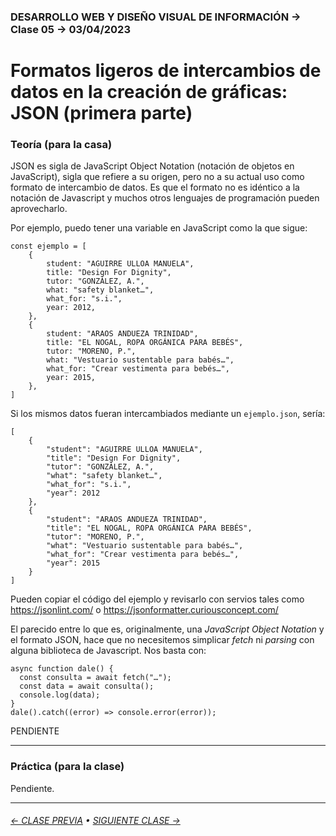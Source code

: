 ### DESARROLLO WEB Y DISEÑO VISUAL DE INFORMACIÓN → Clase 05 → 03/04/2023

# Formatos ligeros de intercambios de datos en la creación de gráficas: JSON (primera parte)

### Teoría (para la casa)

JSON es sigla de JavaScript Object Notation (notación de objetos en JavaScript), sigla que refiere a su origen, pero no a su actual uso como formato de intercambio de datos. Es que el formato no es idéntico a la notación de Javascript y muchos otros lenguajes de programación pueden aprovecharlo.

Por ejemplo, puedo tener una variable en JavaScript como la que sigue:

```
const ejemplo = [
    {
        student: "AGUIRRE ULLOA MANUELA",
        title: "Design For Dignity",
        tutor: "GONZÁLEZ, A.",
        what: "safety blanket…",
        what_for: "s.i.",
        year: 2012,
    },
    {
        student: "ARAOS ANDUEZA TRINIDAD",
        title: "EL NOGAL, ROPA ORGÁNICA PARA BEBÉS",
        tutor: "MORENO, P.",
        what: "Vestuario sustentable para babés…",
        what_for: "Crear vestimenta para bebés…",
        year: 2015,
    },
]
```

Si los mismos datos fueran intercambiados mediante un `ejemplo.json`, sería:

```
[
	{
		"student": "AGUIRRE ULLOA MANUELA",
		"title": "Design For Dignity",
		"tutor": "GONZÁLEZ, A.",
		"what": "safety blanket…",
		"what_for": "s.i.",
		"year": 2012
	},
	{
		"student": "ARAOS ANDUEZA TRINIDAD",
		"title": "EL NOGAL, ROPA ORGÁNICA PARA BEBÉS",
		"tutor": "MORENO, P.",
		"what": "Vestuario sustentable para babés…",
		"what_for": "Crear vestimenta para bebés…",
		"year": 2015
	}
]
```

Pueden copiar el código del ejemplo y revisarlo con servios tales como https://jsonlint.com/ o https://jsonformatter.curiousconcept.com/

El parecido entre lo que es, originalmente, una *JavaScript Object Notation* y el formato JSON, hace que no necesitemos simplicar *fetch* ni *parsing* con alguna biblioteca de Javascript. Nos basta con: 

```
async function dale() {
  const consulta = await fetch("…");
  const data = await consulta();
  console.log(data);
}
dale().catch((error) => console.error(error));
```
PENDIENTE



- - - - - - - - - - - - - - 

### Práctica (para la clase)

Pendiente.

- - - - - - - 

###### [← CLASE PREVIA](https://github.com/profesorfaco/dno097-2024/tree/main/clase-04) • [SIGUIENTE CLASE →](https://github.com/profesorfaco/dno097-2024/tree/main/clase-06)

